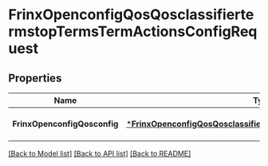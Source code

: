 # FrinxOpenconfigQosQosclassifiertermstopTermsTermActionsConfigRequest

## Properties
Name | Type | Description | Notes
------------ | ------------- | ------------- | -------------
**FrinxOpenconfigQosconfig** | [***FrinxOpenconfigQosQosclassifiertermstopTermsTermActionsConfig**](frinx.openconfig.qos.qosclassifiertermstop.terms.term.actions.Config.md) |  | [optional] [default to null]

[[Back to Model list]](../README.md#documentation-for-models) [[Back to API list]](../README.md#documentation-for-api-endpoints) [[Back to README]](../README.md)


